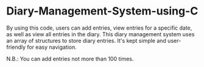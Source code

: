 # Diary-Management-System-using-C

By using this code, users can add entries, view entries for a specific date, as well as view all entries in the diary.
This diary management system uses an array of structures to store diary entries. 
It's kept simple and user-friendly for easy navigation.

N.B.: You can add entries not more than 100 times.
